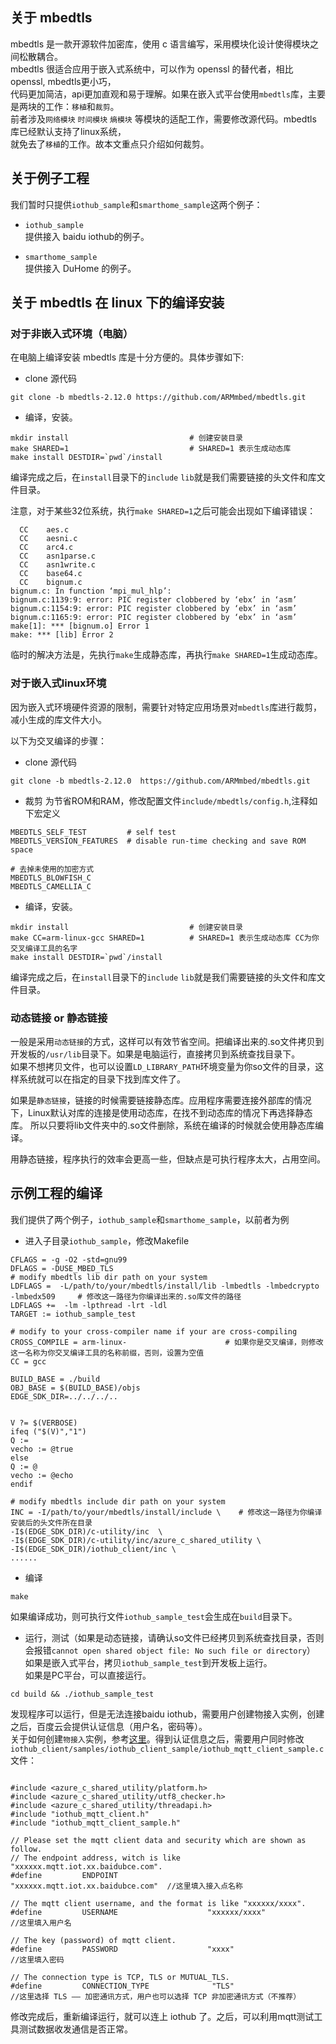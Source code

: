## 关于 mbedtls  
mbedtls 是一款开源软件加密库，使用 c 语言编写，采用模块化设计使得模块之间松散耦合。  
mbedtls 很适合应用于嵌入式系统中，可以作为 openssl 的替代者，相比 openssl, mbedtls更小巧，  
代码更加简洁，api更加直观和易于理解。如果在嵌入式平台使用`mbedtls`库，主要是两块的工作：`移植`和`裁剪`。  
前者涉及`网络模块` `时间模块` `熵模块` 等模块的适配工作，需要修改源代码。mbedtls 库已经默认支持了linux系统，  
就免去了`移植`的工作。故本文重点只介绍如何裁剪。

## 关于例子工程
我们暂时只提供`iothub_sample`和`smarthome_sample`这两个例子：

- `iothub_sample`  
    提供接入 baidu iothub的例子。

- `smarthome_sample`  
    提供接入 DuHome 的例子。


## 关于 mbedtls 在 linux 下的编译安装  



### 对于非嵌入式环境（电脑）  
在电脑上编译安装 mbedtls 库是十分方便的。具体步骤如下:

- clone 源代码
```
git clone -b mbedtls-2.12.0 https://github.com/ARMmbed/mbedtls.git
```
- 编译，安装。
```
mkdir install                           # 创建安装目录
make SHARED=1                           # SHARED=1 表示生成动态库
make install DESTDIR=`pwd`/install
```
编译完成之后，在`install`目录下的`include` `lib`就是我们需要链接的头文件和库文件目录。

注意，对于某些32位系统，执行`make SHARED=1`之后可能会出现如下编译错误：
```
  CC    aes.c
  CC    aesni.c
  CC    arc4.c
  CC    asn1parse.c
  CC    asn1write.c
  CC    base64.c
  CC    bignum.c
bignum.c: In function ‘mpi_mul_hlp’:
bignum.c:1139:9: error: PIC register clobbered by ‘ebx’ in ‘asm’
bignum.c:1154:9: error: PIC register clobbered by ‘ebx’ in ‘asm’
bignum.c:1165:9: error: PIC register clobbered by ‘ebx’ in ‘asm’
make[1]: *** [bignum.o] Error 1
make: *** [lib] Error 2
```
临时的解决方法是，先执行`make`生成静态库，再执行`make SHARED=1`生成动态库。

### 对于嵌入式linux环境
因为嵌入式环境硬件资源的限制，需要针对特定应用场景对`mbedtls`库进行裁剪，减小生成的库文件大小。  

以下为交叉编译的步骤：

- clone 源代码
```
git clone -b mbedtls-2.12.0  https://github.com/ARMmbed/mbedtls.git
```
- 裁剪
为节省ROM和RAM，修改配置文件`include/mbedtls/config.h`,注释如下宏定义

```
MBEDTLS_SELF_TEST         # self test
MBEDTLS_VERSION_FEATURES  # disable run-time checking and save ROM space

# 去掉未使用的加密方式
MBEDTLS_BLOWFISH_C
MBEDTLS_CAMELLIA_C
```

- 编译，安装。
```
mkdir install                           # 创建安装目录
make CC=arm-linux-gcc SHARED=1          # SHARED=1 表示生成动态库 CC为你交叉编译工具的名字
make install DESTDIR=`pwd`/install
```
编译完成之后，在`install`目录下的`include` `lib`就是我们需要链接的头文件和库文件目录。

### 动态链接 or 静态链接  

一般是采用`动态链接`的方式，这样可以有效节省空间。把编译出来的.so文件拷贝到开发板的`/usr/lib`目录下。如果是电脑运行，直接拷贝到系统查找目录下。  
如果不想拷贝文件，也可以设置`LD_LIBRARY_PATH`环境变量为你so文件的目录，这样系统就可以在指定的目录下找到库文件了。


如果是`静态链接`，链接的时候需要链接静态库。应用程序需要连接外部库的情况下，Linux默认对库的连接是使用动态库，在找不到动态库的情况下再选择静态库。
所以只要将lib文件夹中的.so文件删除，系统在编译的时候就会使用静态库编译。

用静态链接，程序执行的效率会更高一些，但缺点是可执行程序太大，占用空间。


## 示例工程的编译
我们提供了两个例子，`iothub_sample`和`smarthome_sample`，以前者为例 

- 进入子目录`iothub_sample`，修改Makefile

```
CFLAGS = -g -O2 -std=gnu99
DFLAGS = -DUSE_MBED_TLS
# modify mbedtls lib dir path on your system
LDFLAGS =  -L/path/to/your/mbedtls/install/lib -lmbedtls -lmbedcrypto -lmbedx509     # 修改这一路径为你编译出来的.so库文件的路径
LDFLAGS +=  -lm -lpthread -lrt -ldl 
TARGET := iothub_sample_test

# modify to your cross-compiler name if your are cross-compiling
CROSS_COMPILE = arm-linux-                      # 如果你是交叉编译，则修改这一名称为你交叉编译工具的名称前缀，否则，设置为空值
CC = gcc

BUILD_BASE = ./build
OBJ_BASE = $(BUILD_BASE)/objs
EDGE_SDK_DIR=../../../..


V ?= $(VERBOSE)
ifeq ("$(V)","1")
Q :=
vecho := @true
else
Q := @
vecho := @echo
endif

# modify mbedtls include dir path on your system
INC = -I/path/to/your/mbedtls/install/include \    # 修改这一路径为你编译安装后的头文件所在目录
-I$(EDGE_SDK_DIR)/c-utility/inc  \
-I$(EDGE_SDK_DIR)/c-utility/inc/azure_c_shared_utility \
-I$(EDGE_SDK_DIR)/iothub_client/inc \
......
```
- 编译
```
make
```
如果编译成功，则可执行文件`iothub_sample_test`会生成在`build`目录下。  

- 运行，测试（如果是动态链接，请确认so文件已经拷贝到系统查找目录，否则会报错`cannot open shared object file: No such file or directory`）
如果是嵌入式平台，拷贝`iothub_sample_test`到开发板上运行。  
如果是PC平台，可以直接运行。
```
cd build && ./iothub_sample_test
```
发现程序可以运行，但是无法连接baidu iothub，需要用户创建物接入实例，创建之后，百度云会提供认证信息（用户名，密码等）。  
关于如何创建`物接入`实例，参考[这里](https://cloud.baidu.com/doc/IOT/GettingStarted.html)。得到认证信息之后，需要用户同时修改  
`iothub_client/samples/iothub_client_sample/iothub_mqtt_client_sample.c`文件：
```

#include <azure_c_shared_utility/platform.h>
#include <azure_c_shared_utility/utf8_checker.h>
#include <azure_c_shared_utility/threadapi.h>
#include "iothub_mqtt_client.h"
#include "iothub_mqtt_client_sample.h"

// Please set the mqtt client data and security which are shown as follow.
// The endpoint address, witch is like "xxxxxx.mqtt.iot.xx.baidubce.com".
#define         ENDPOINT                    "xxxxxx.mqtt.iot.xx.baidubce.com"  //这里填入接入点名称

// The mqtt client username, and the format is like "xxxxxx/xxxx".
#define         USERNAME                    "xxxxxx/xxxx"                     //这里填入用户名

// The key (password) of mqtt client.
#define         PASSWORD                    "xxxx"                            //这里填入密码

// The connection type is TCP, TLS or MUTUAL_TLS.
#define         CONNECTION_TYPE              "TLS"                            //这里选择 TLS —— 加密通讯方式，用户也可以选择 TCP 非加密通讯方式（不推荐） 

```
修改完成后，重新编译运行，就可以连上 iothub 了。之后，可以利用mqtt测试工具测试数据收发通信是否正常。




